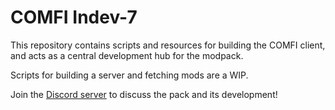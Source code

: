 # COMFI Indev-7

This repository contains scripts and resources for building the COMFI client, and acts as a central development hub for the modpack.

Scripts for building a server and fetching mods are a WIP.

Join the [Discord server](https://discord.gg/R2dPvMb7p2) to discuss the pack and its development!